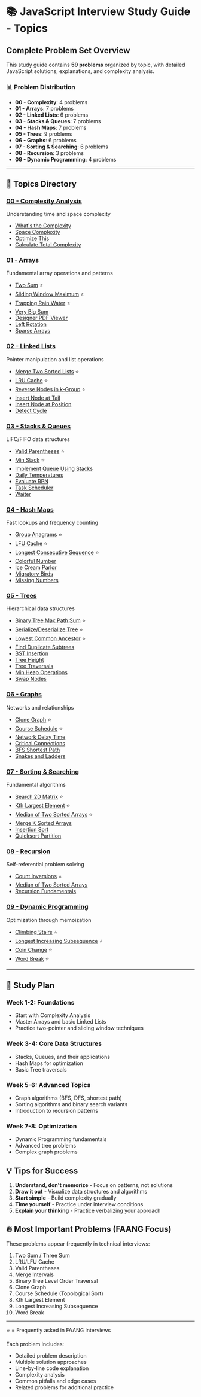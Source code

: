 # 📚 JavaScript Interview Study Guide - Topics

## Complete Problem Set Overview

This study guide contains **59 problems** organized by topic, with detailed JavaScript solutions, explanations, and complexity analysis.

### 📊 Problem Distribution
- **00 - Complexity**: 4 problems
- **01 - Arrays**: 7 problems  
- **02 - Linked Lists**: 6 problems
- **03 - Stacks & Queues**: 7 problems
- **04 - Hash Maps**: 7 problems
- **05 - Trees**: 9 problems
- **06 - Graphs**: 6 problems
- **07 - Sorting & Searching**: 6 problems
- **08 - Recursion**: 3 problems
- **09 - Dynamic Programming**: 4 problems

---

## 📂 Topics Directory

### [00 - Complexity Analysis](00-complexity/)
Understanding time and space complexity
- [What's the Complexity](00-complexity/problems/whats-the-complexity.md)
- [Space Complexity](00-complexity/problems/space-complexity.md)
- [Optimize This](00-complexity/problems/optimize-this.md)
- [Calculate Total Complexity](00-complexity/problems/calculate-total-complexity.md)

### [01 - Arrays](01-arrays/)
Fundamental array operations and patterns
- [Two Sum](01-arrays/problems/two-sum.md) ⭐
- [Sliding Window Maximum](01-arrays/problems/sliding-window-maximum.md) ⭐
- [Trapping Rain Water](01-arrays/problems/trapping-rain-water.md) ⭐
- [Very Big Sum](01-arrays/problems/very-big-sum.md)
- [Designer PDF Viewer](01-arrays/problems/designer-pdf-viewer.md)
- [Left Rotation](01-arrays/problems/left-rotation.md)
- [Sparse Arrays](01-arrays/problems/sparse-arrays.md)

### [02 - Linked Lists](02-linked-lists/)
Pointer manipulation and list operations
- [Merge Two Sorted Lists](02-linked-lists/problems/merge-two-sorted-lists.md) ⭐
- [LRU Cache](02-linked-lists/problems/lru-cache.md) ⭐
- [Reverse Nodes in k-Group](02-linked-lists/problems/reverse-nodes-in-k-group.md) ⭐
- [Insert Node at Tail](02-linked-lists/problems/insert-node-at-tail.md)
- [Insert Node at Position](02-linked-lists/problems/insert-node-at-position.md)
- [Detect Cycle](02-linked-lists/problems/detect-cycle.md)

### [03 - Stacks & Queues](03-stacks-queues/)
LIFO/FIFO data structures
- [Valid Parentheses](03-stacks-queues/problems/valid-parentheses.md) ⭐
- [Min Stack](03-stacks-queues/problems/min-stack.md) ⭐
- [Implement Queue Using Stacks](03-stacks-queues/problems/implement-queue-using-stacks.md)
- [Daily Temperatures](03-stacks-queues/problems/daily-temperatures.md)
- [Evaluate RPN](03-stacks-queues/problems/evaluate-rpn.md)
- [Task Scheduler](03-stacks-queues/problems/task-scheduler.md)
- [Waiter](03-stacks-queues/problems/waiter.md)

### [04 - Hash Maps](04-hash-maps/)
Fast lookups and frequency counting
- [Group Anagrams](04-hash-maps/problems/group-anagrams.md) ⭐
- [LFU Cache](04-hash-maps/problems/lfu-cache.md) ⭐
- [Longest Consecutive Sequence](04-hash-maps/problems/longest-consecutive-sequence.md) ⭐
- [Colorful Number](04-hash-maps/problems/colorful-number.md)
- [Ice Cream Parlor](04-hash-maps/problems/ice-cream-parlor.md)
- [Migratory Birds](04-hash-maps/problems/migratory-birds.md)
- [Missing Numbers](04-hash-maps/problems/missing-numbers.md)

### [05 - Trees](05-trees/)
Hierarchical data structures
- [Binary Tree Max Path Sum](05-trees/problems/binary-tree-max-path-sum.md) ⭐
- [Serialize/Deserialize Tree](05-trees/problems/serialize-deserialize-tree.md) ⭐
- [Lowest Common Ancestor](05-trees/problems/lowest-common-ancestor.md) ⭐
- [Find Duplicate Subtrees](05-trees/problems/find-duplicate-subtrees.md)
- [BST Insertion](05-trees/problems/bst-insertion.md)
- [Tree Height](05-trees/problems/tree-height.md)
- [Tree Traversals](05-trees/problems/tree-traversals.md)
- [Min Heap Operations](05-trees/problems/min-heap-operations.md)
- [Swap Nodes](05-trees/problems/swap-nodes.md)

### [06 - Graphs](06-graphs/)
Networks and relationships
- [Clone Graph](06-graphs/problems/clone-graph.md) ⭐
- [Course Schedule](06-graphs/problems/course-schedule.md) ⭐
- [Network Delay Time](06-graphs/problems/network-delay-time.md)
- [Critical Connections](06-graphs/problems/critical-connections.md)
- [BFS Shortest Path](06-graphs/problems/bfs-shortest-path.md)
- [Snakes and Ladders](06-graphs/problems/snakes-and-ladders.md)

### [07 - Sorting & Searching](07-sorting-searching/)
Fundamental algorithms
- [Search 2D Matrix](07-sorting-searching/problems/search-2d-matrix.md) ⭐
- [Kth Largest Element](07-sorting-searching/problems/kth-largest-element.md) ⭐
- [Median of Two Sorted Arrays](07-sorting-searching/problems/find-median-sorted-arrays.md) ⭐
- [Merge K Sorted Arrays](07-sorting-searching/problems/merge-k-sorted-arrays.md)
- [Insertion Sort](07-sorting-searching/problems/insertion-sort.md)
- [Quicksort Partition](07-sorting-searching/problems/quicksort-partition.md)

### [08 - Recursion](08-recursion/)
Self-referential problem solving
- [Count Inversions](08-recursion/problems/count-inversions.md) ⭐
- [Median of Two Sorted Arrays](08-recursion/problems/median-of-two-sorted-arrays.md)
- [Recursion Fundamentals](08-recursion/problems/recursion-fundamentals.md)

### [09 - Dynamic Programming](09-dynamic-programming/)
Optimization through memoization
- [Climbing Stairs](09-dynamic-programming/problems/climbing-stairs.md) ⭐
- [Longest Increasing Subsequence](09-dynamic-programming/problems/longest-increasing-subsequence.md) ⭐
- [Coin Change](09-dynamic-programming/problems/coin-change.md) ⭐
- [Word Break](09-dynamic-programming/problems/word-break.md) ⭐

---

## 🎯 Study Plan

### Week 1-2: Foundations
- Start with Complexity Analysis
- Master Arrays and basic Linked Lists
- Practice two-pointer and sliding window techniques

### Week 3-4: Core Data Structures
- Stacks, Queues, and their applications
- Hash Maps for optimization
- Basic Tree traversals

### Week 5-6: Advanced Topics
- Graph algorithms (BFS, DFS, shortest path)
- Sorting algorithms and binary search variants
- Introduction to recursion patterns

### Week 7-8: Optimization
- Dynamic Programming fundamentals
- Advanced tree problems
- Complex graph problems

## 💡 Tips for Success

1. **Understand, don't memorize** - Focus on patterns, not solutions
2. **Draw it out** - Visualize data structures and algorithms
3. **Start simple** - Build complexity gradually
4. **Time yourself** - Practice under interview conditions
5. **Explain your thinking** - Practice verbalizing your approach

## 🔥 Most Important Problems (FAANG Focus)

These problems appear frequently in technical interviews:

1. Two Sum / Three Sum
2. LRU/LFU Cache
3. Valid Parentheses
4. Merge Intervals
5. Binary Tree Level Order Traversal
6. Clone Graph
7. Course Schedule (Topological Sort)
8. Kth Largest Element
9. Longest Increasing Subsequence
10. Word Break

---

⭐ = Frequently asked in FAANG interviews

Each problem includes:
- Detailed problem description
- Multiple solution approaches
- Line-by-line code explanation
- Complexity analysis
- Common pitfalls and edge cases
- Related problems for additional practice
